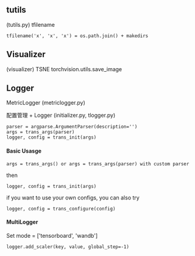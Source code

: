 ## tutils
(tutils.py)
tfilename
```
tfilename('x', 'x', 'x') = os.path.join() + makedirs
```



## Visualizer
(visualizer)
TSNE
torchvision.utils.save_image

## Logger
MetricLogger (metriclogger.py)

配置管理 + Logger  (initializer.py, tlogger.py)
```
parser = argparse.ArgumentParser(description='')
args = trans_args(parser)
logger, config = trans_init(args)
```

#### Basic Usasge

```
args = trans_args() or args = trans_args(parser) with custom parser
```

then

```
logger, config = trans_init(args)
```

if you want to use your own configs, you can also try

```
logger, config = trans_configure(config)
```

#### MultiLogger

Set mode = ['tensorboard', 'wandb']

```
logger.add_scaler(key, value, global_step=-1)
```